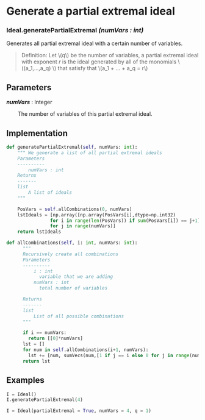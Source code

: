 # Generate a partial extremal ideal

### Ideal.__generatePartialExtremal__ *(numVars : int)*

Generates all partial extremal ideal with a certain number of variables.

> Definition: Let \\(q\\) be the number of variables, a partial extremal ideal with exponent *r* is the ideal generated by all of the monomials \\((a_1,...,a_q) \\) that satisfy that \\(a_1 + ... + a_q = r\\)

## Parameters

*__numVars__* : Integer

<div style="margin-left: 30px;">
 The number of variables of this partial extremal ideal.
</div>

## Implementation
```python
def generatePartialExtremal(self, numVars: int):
    """ We generate a list of all partial extremal ideals
    Parameters
    ----------
        numVars : int
    Returns
    -------
    list
        A list of ideals
    """

    PosVars = self.allCombinations(0, numVars)
    lstIdeals = [np.array([np.array(PosVars[i],dtype=np.int32) 
                for i in range(len(PosVars)) if sum(PosVars[i]) == j+1], dtype=np.int32) 
                for j in range(numVars)]
    return lstIdeals

def allCombinations(self, i: int, numVars: int):
      """
      Recursively create all combinations
      Parameters
      ----------
          i : int
            variable that we are adding
          numVars : int
            total number of variables

      Returns
      -------
      list
          List of all possible combinations
      """

      if i == numVars:
        return [[0]*numVars]
      lst = []
      for num in self.allCombinations(i+1, numVars):
        lst += [num, sumVecs(num,[1 if j == i else 0 for j in range(numVars)])]
      return lst
```
## Examples

```python
I = Ideal()
I.generatePartialExtremal(4)
```
```python
I = Ideal(partialExtremal = True, numVars = 4, q = 1)
```
